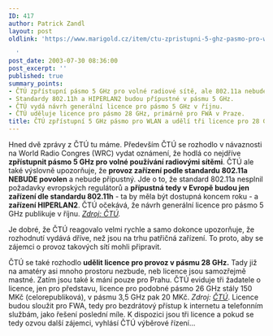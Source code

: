 ```yaml
---
ID: 417
author: Patrick Zandl
layout: post
oldlink: 'https://www.marigold.cz/item/ctu-zpristupni-5-ghz-pasmo-pro-wlan-a-udeli-tri-licence-pro-28-ghz-pasmo

  '
post_date: 2003-07-30 08:36:00
post_excerpt: ''
published: true
summary_points:
- ČTÚ zpřístupní pásmo 5 GHz pro volné radiové sítě, ale 802.11a nebude povoleno.
- Standardy 802.11h a HIPERLAN2 budou přípustné v pásmu 5 GHz.
- ČTÚ vydá návrh generální licence pro pásmo 5 GHz v říjnu.
- ČTÚ uděluje licence pro pásmo 28 GHz, primárně pro FWA v Praze.
title: ČTÚ zpřístupní 5 GHz pásmo pro WLAN a udělí tři licence pro 28 GHz pásmo
---
```


<p>
Hned dvě zprávy z ČTÚ tu máme. Především ČTÚ se rozhodlo v návaznosti na World Radio Congres (WRC) vydat oznámení, že hodlá co nejdříve <STRONG>zpřístupnit pásmo 5 GHz pro volné používání radiovými sítěmi</STRONG>. ČTÚ ale také výslovně upozorňuje, že <STRONG>provoz zařízení podle standardu 802.11a NEBUDE povolen</STRONG> a nebude přípustný. Jde o to, že standard 802.11a nesplnil požadavky evropských regulátorů a <STRONG>přípustná tedy v Evropě budou jen zařízení dle standardu 802.11h</STRONG> - ta by měla být dostupná koncem roku - a <STRONG>zařízení HIPERLAN2</STRONG>. ČTÚ očekává, že návrh generální licence pro pásmo 5 GHz publikuje v říjnu. <A href="http://www.ctu.cz/art.php?iSearch=&amp;iArt=292&amp;PHPSESSID=69c04791d396da1ecca0567d0e2e32c0" target=_blank><EM>Zdroj: ČTÚ</EM></A><EM>.</EM></p>

<p>
Je dobré, že ČTÚ reagovalo velmi rychle a samo dokonce upozorňuje, že rozhodnutí vydává dříve, než jsou na trhu patřičná zařízení. To proto, aby se zájemci o provoz takových sítí mohli připravit. </p>

<p>
ČTÚ se také rozhodlo <STRONG>udělit licence pro provoz v pásmu 28 GHz.</STRONG> Tady již na amatéry asi mnoho prostoru nezbude, neb licence jsou samozřejmě mastné. Zatím jsou také k mání pouze pro Prahu. ČTÚ eviduje tři žadatele o licence, jen pro představu, licence pro podobné pásmo 26 GHz stály 150 MKč (celorepubliková), v pásmu 3,5 GHz pak 20 MKč. <EM>Zdroj: </EM><A href="http://www.ctu.cz/art.php?iSearch=&amp;iArt=293" target=_blank><EM>ČTÚ</EM></A>. Licence budou sloužit pro FWA, tedy pro bezdrátový přístup k internetu a telefonním službám, jako řešení poslední míle. K dispozici jsou tři licence a pokud se tedy ozvou další zájemci, vyhlásí ČTÚ výběrové řízení...</p>